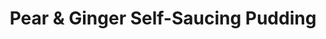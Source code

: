 ---
title: Pear & Ginger Self-Saucing Pudding
tags: ["baking", "dessert"]
ingredients:
  - 4 pears, peeled, cored, and thinly sliced
  - 1 1/4 cups flour
  - 1 1/4 tsp baking powder
  - 1 tbsp ground ginger
  - 1 tsp mixed spice
  - 1/2 cup brown sugar
  - 1/2 cup milk
  - 1 egg
  - 100g butter, melted
  - 2 tbsp golden syrup
topping:
  - 1 tbsp cornflour
  - 1/2 cup brown sugar
  - 2 cups boiling water
  - 2 tbsp golden syrup
method:
  - Preheat oven to 160°C fan bake. Grease a medium-sized baking dish.
  - Arrange sliced pears evenly across the bottom of the dish.
  - In a bowl, whisk together milk, egg, melted butter, and golden syrup.
  - Add flour, baking powder, ground ginger, mixed spice, and brown sugar. Stir until smooth.
  - Spoon the batter evenly over the pears.
  - In a small bowl, mix cornflour and brown sugar, then sprinkle over the batter.
  - In a jug, combine boiling water and golden syrup. Gently pour this mixture over the back of a large spoon onto the pudding to avoid disturbing the top.
  - Bake for about 40 minutes, or until the top is golden and the pudding is set.
---